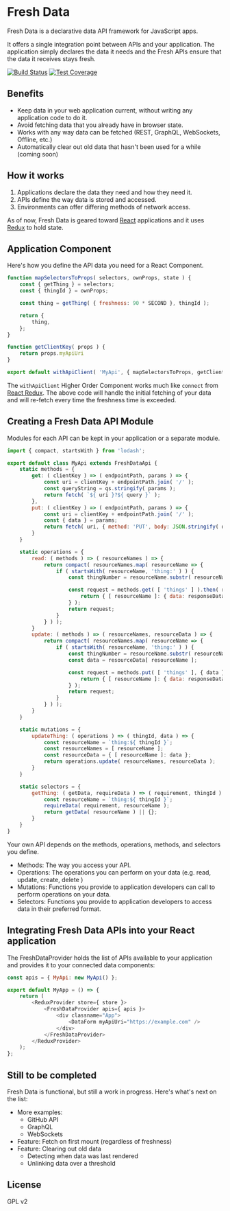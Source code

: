 # Fresh Data

Fresh Data is a declarative data API framework for JavaScript apps.

It offers a single integration point between APIs and your application.
The application simply declares the data it needs and the Fresh APIs ensure that the data it receives stays fresh.

[![Build Status](https://travis-ci.org/coderkevin/fresh-data.svg?branch=master)](https://travis-ci.org/coderkevin/fresh-data)
[![Test Coverage](https://img.shields.io/codecov/c/github/coderkevin/fresh-data.svg)](https://travis-ci.org/coderkevin/fresh-data)

## Benefits

* Keep data in your web application current, without writing any application code to do it.
* Avoid fetching data that you already have in browser state.
* Works with any way data can be fetched (REST, GraphQL, WebSockets, Offline, etc.)
* Automatically clear out old data that hasn't been used for a while (coming soon)

## How it works

1. Applications declare the data they need and how they need it.
2. APIs define the way data is stored and accessed.
3. Environments can offer differing methods of network access.

As of now, Fresh Data is geared toward [React](https://github.com/facebook/react) applications and it uses [Redux](https://github.com/reduxjs/redux) to hold state.

## Application Component

Here's how you define the API data you need for a React Component.

```js
function mapSelectorsToProps( selectors, ownProps, state ) {
	const { getThing } = selectors;
	const { thingId } = ownProps;

	const thing = getThing( { freshness: 90 * SECOND }, thingId );

	return {
		thing,
	};
}

function getClientKey( props ) {
	return props.myApiUri
}

export default withApiClient( 'MyApi', { mapSelectorsToProps, getClientKey } )( MyReactComponent );
```

The `withApiClient` Higher Order Component works much like `connect` from [React Redux](https://github.com/reduxjs/react-redux).
The above code will handle the initial fetching of your data and will re-fetch every time the freshness time is exceeded.

## Creating a Fresh Data API Module

Modules for each API can be kept in your application or a separate module.

```js
import { compact, startsWith } from 'lodash';

export default class MyApi extends FreshDataApi {
	static methods = {
		get: ( clientKey ) => ( endpointPath, params ) => {
			const uri = clientKey + endpointPath.join( '/' );
			const queryString = qs.stringify( params );
			return fetch( `${ uri }?${ query }` );
		},
		put: ( clientKey ) => ( endpointPath, params ) => {
			const uri = clientKey + endpointPath.join( '/' );
			const { data } = params;
			return fetch( uri, { method: 'PUT', body: JSON.stringify( data ) } );
		}
	}

	static operations = {
		read: ( methods ) => ( resourceNames ) => {
			return compact( resourceNames.map( resourceName => {
				if ( startsWith( resourceName, 'thing:' ) ) {
					const thingNumber = resourceName.substr( resourceName.indexOf( ':' ) + 1 );

					const request = methods.get( [ 'things' ] ).then( responseData => {
						return { [ resourceName ]: { data: responseData } };
					} );
					return request;
				}
			} ) );
		}
		update: ( methods ) => ( resourceNames, resourceData ) => {
			return compact( resourceNames.map( resourceName => {
				if ( startsWith( resourceName, 'thing:' ) ) {
					const thingNumber = resourceName.substr( resourceName.indexOf( ':' ) + 1 );
					const data = resourceData[ resourceName ];

					const request = methods.put( [ 'things' ], { data } ).then( responseData => {
						return { [ resourceName ]: { data: responseData } };
					} );
					return request;
				}
			} ) );
		}
	}

	static mutations = {
		updateThing: ( operations ) => ( thingId, data ) => {
			const resourceName = `thing:${ thingId }`;
			const resourceNames = [ resourceName ];
			const resourceData = { [ resourceName ]: data };
			return operations.update( resourceNames, resourceData );
		}
	}

	static selectors = {
		getThing: ( getData, requireData ) => ( requirement, thingId ) => {
			const resourceName = `thing:${ thingId }`;
			requireData( requirement, resourceName );
			return getData( resourceName ) || {};
		}
	}
}
```

Your own API depends on the methods, operations, methods, and selectors you define.
- Methods: The way you access your API.
- Operations: The operations you can perform on your data (e.g. read, update, create, delete )
- Mutations: Functions you provide to application developers can call to perform operations on your data.
- Selectors: Functions you provide to application developers to access data in their preferred format.

## Integrating Fresh Data APIs into your React application

The FreshDataProvider holds the list of APIs available to your application and provides it to your connected data components:

```js
const apis = { MyApi: new MyApi() };

export default MyApp = () => {
	return (
		<ReduxProvider store={ store }>
			<FreshDataProvider apis={ apis }>
				<div classname="App">
					<DataForm myApiUri="https://example.com" />
				</div>
			</FreshDataProvider>
		</ReduxProvider>
	);
};
```

## Still to be completed

Fresh Data is functional, but still a work in progress. Here's what's next on the list:
- More examples:
  - GitHub API
  - GraphQL
  - WebSockets
- Feature: Fetch on first mount (regardless of freshness)
- Feature: Clearing out old data
  - Detecting when data was last rendered
  - Unlinking data over a threshold

## License
GPL v2
